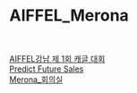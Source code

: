 # AIFFEL_Merona

<br>

[AIFFEL강남 제 1회 캐글 대회](https://www.notion.so/AIFFEL-1-68c292c4297945518d9f641f1002a4bc)  
[Predict Future Sales](https://www.kaggle.com/c/competitive-data-science-predict-future-sales/overview)  
[Merona_회의실](https://meet.google.com/hia-irsy-mkp)
